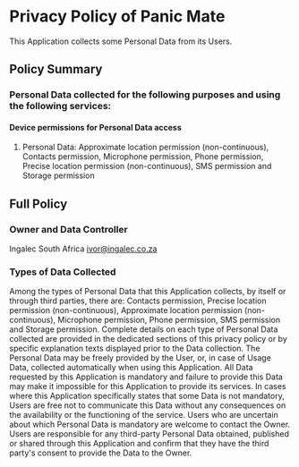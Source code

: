 # Privacy Policy of Panic Mate

This Application collects some Personal Data from its Users.

## Policy Summary

### Personal Data collected for the following purposes and using the following services:
#### Device permissions for Personal Data access
1. Personal Data: Approximate location permission (non-continuous), Contacts permission, Microphone permission, Phone permission, Precise location permission (non-continuous), SMS permission and Storage permission

## Full Policy

### Owner and Data Controller
Ingalec South Africa
ivor@ingalec.co.za

### Types of Data Collected
Among the types of Personal Data that this Application collects, by itself or through third parties, there are: Contacts permission, Precise location permission (non-continuous), Approximate location permission (non-continuous), Microphone permission, Phone permission, SMS permission and Storage permission. 
Complete details on each type of Personal Data collected are provided in the dedicated sections of this privacy policy or by specific explanation texts displayed prior to the Data collection.
The Personal Data may be freely provided by the User, or, in case of Usage Data, collected automatically when using this Application.
All Data requested by this Application is mandatory and failure to provide this Data may make it impossible for this Application to provide its services. In cases where this Application specifically states that some Data is not mandatory, Users are free not to communicate this Data without any consequences on the availability or the functioning of the service.
Users who are uncertain about which Personal Data is mandatory are welcome to contact the Owner.
Users are responsible for any third-party Personal Data obtained, published or shared through this Application and confirm that they have the third party's consent to provide the Data to the Owner.

